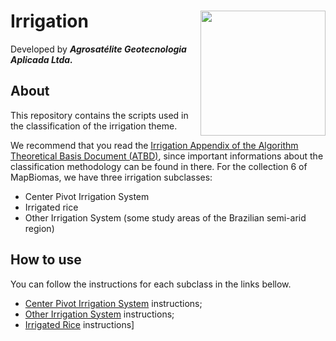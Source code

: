 <div>
    <img src='https://agrosatelite.com.br/wp-content/uploads/2019/02/logo_horizontal_negativo.png' height='auto' width='200' align='right'>
    <h1>Irrigation</h1>
</div>

Developed by ***Agrosatélite Geotecnologia Aplicada Ltda.***

## About

This repository contains the scripts used in the classification of the irrigation theme.

We recommend that you read the [Irrigation Appendix of the Algorithm Theoretical Basis Document (ATBD)](https://mapbiomas.org/download-dos-atbds), since important informations about the classification methodology can be found in there.  For the collection 6 of MapBiomas, we have three irrigation subclasses:

 - Center Pivot Irrigation System
 - Irrigated rice
 - Other Irrigation System (some study areas of the Brazilian semi-arid region)

## How to use

You can follow the instructions for each subclass in the links bellow.

 - [Center Pivot Irrigation System](./center-pivot-irrigation-systems) instructions;
 - [Other Irrigation System](./other-irrigation-systems) instructions;
 - [Irrigated Rice](./irrigated-rice) instructions]
